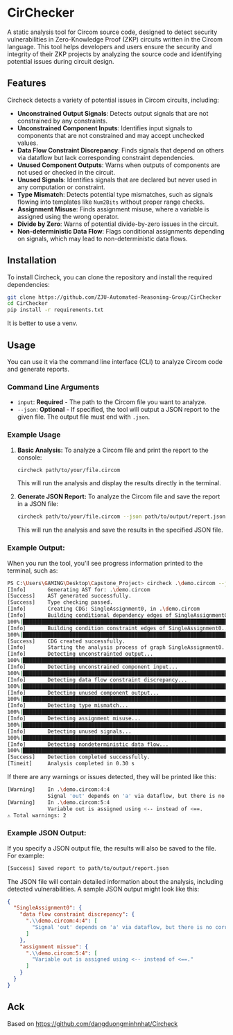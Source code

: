 # CirChecker

A static analysis tool for Circom source code, designed to detect security vulnerabilities in Zero-Knowledge Proof (ZKP) circuits written in the Circom language. This tool helps developers and users ensure the security and integrity of their ZKP projects by analyzing the source code and identifying potential issues during circuit design.


## Features

Circheck detects a variety of potential issues in Circom circuits, including:

- **Unconstrained Output Signals**: Detects output signals that are not constrained by any constraints.
- **Unconstrained Component Inputs**: Identifies input signals to components that are not constrained and may accept unchecked values.
- **Data Flow Constraint Discrepancy**: Finds signals that depend on others via dataflow but lack corresponding constraint dependencies.
- **Unused Component Outputs**: Warns when outputs of components are not used or checked in the circuit.
- **Unused Signals**: Identifies signals that are declared but never used in any computation or constraint.
- **Type Mismatch**: Detects potential type mismatches, such as signals flowing into templates like `Num2Bits` without proper range checks.
- **Assignment Misuse**: Finds assignment misuse, where a variable is assigned using the wrong operator.
- **Divide by Zero**: Warns of potential divide-by-zero issues in the circuit.
- **Non-deterministic Data Flow**: Flags conditional assignments depending on signals, which may lead to non-deterministic data flows.

## Installation

To install Circheck, you can clone the repository and install the required dependencies:

```bash
git clone https://github.com/ZJU-Automated-Reasoning-Group/CirChecker
cd CirChecker
pip install -r requirements.txt
```

It is better to use a venv.


## Usage

You can use it via the command line interface (CLI) to analyze Circom code and generate reports.

### Command Line Arguments

- `input`: **Required** - The path to the Circom file you want to analyze.
- `--json`: **Optional** - If specified, the tool will output a JSON report to the given file. The output file must end with `.json`.

### Example Usage

1. **Basic Analysis:**
   To analyze a Circom file and print the report to the console:

   ```bash
   circheck path/to/your/file.circom
   ```

   This will run the analysis and display the results directly in the terminal.

2. **Generate JSON Report:**
   To analyze the Circom file and save the report in a JSON file:

   ```bash
   circheck path/to/your/file.circom --json path/to/output/report.json
   ```

   This will run the analysis and save the results in the specified JSON file.

### Example Output:

When you run the tool, you'll see progress information printed to the terminal, such as:

```bash
PS C:\Users\GAMING\Desktop\Capstone_Project> circheck .\demo.circom --json .\result.json
[Info]       Generating AST for: .\demo.circom
[Success]    AST generated successfully.
[Success]    Type checking passed.
[Info]       Creating CDG: SingleAssignment0, in .\demo.circom
[Info]       Building conditional dependency edges of SingleAssignment0...
100%|██████████████████████████████████████████████████████████████████████████████████████████████████████| 5/5 [00:00<?, ?it/s]
[Info]       Building condition constraint edges of SingleAssignment0...
100%|██████████████████████████████████████████████████████████████████████████████████████████████████████| 5/5 [00:00<?, ?it/s]
[Success]    CDG created successfully.
[Info]       Starting the analysis process of graph SingleAssignment0.
[Info]       Detecting unconstrainted output...
100%|██████████████████████████████████████████████████████████████████████████████████████████████████████| 1/1 [00:00<?, ?it/s]
[Info]       Detecting unconstrained component input...
100%|██████████████████████████████████████████████████████████████████████████████████████████████████████| 5/5 [00:00<?, ?it/s]
[Info]       Detecting data flow constraint discrepancy...
100%|██████████████████████████████████████████████████████████████████████████████████████████████████████| 3/3 [00:00<?, ?it/s]
[Info]       Detecting unused component output...
100%|██████████████████████████████████████████████████████████████████████████████████████████████████████| 5/5 [00:00<?, ?it/s]
[Info]       Detecting type mismatch...
100%|██████████████████████████████████████████████████████████████████████████████████████████████████████| 5/5 [00:00<?, ?it/s]
[Info]       Detecting assignment misuse...
100%|██████████████████████████████████████████████████████████████████████████████████████████████████████| 7/7 [00:00<?, ?it/s]
[Info]       Detecting unused signals...
100%|██████████████████████████████████████████████████████████████████████████████████████████████████████| 7/7 [00:00<?, ?it/s]
[Info]       Detecting nondeterministic data flow...
100%|██████████████████████████████████████████████████████████████████████████████████████████████████████| 7/7 [00:00<?, ?it/s]
[Success]    Detection completed successfully.
[Timeit]     Analysis completed in 0.30 s
```

If there are any warnings or issues detected, they will be printed like this:

```bash
[Warning]    In .\demo.circom:4:4
             Signal 'out' depends on 'a' via dataflow, but there is no corresponding constraint dependency.
[Warning]    In .\demo.circom:5:4
             Variable out is assigned using <-- instead of <==.
⚠ Total warnings: 2
```

### Example JSON Output:

If you specify a JSON output file, the results will also be saved to the file. For example:

```bash
[Success] Saved report to path/to/output/report.json
```

The JSON file will contain detailed information about the analysis, including detected vulnerabilities. A sample JSON output might look like this:

```json
{
  "SingleAssignment0": {
    "data flow constraint discrepancy": {
      ".\\demo.circom:4:4": [
        "Signal 'out' depends on 'a' via dataflow, but there is no corresponding constraint dependency."
      ]
    },
    "assignment missue": {
      ".\\demo.circom:5:4": [
        "Variable out is assigned using <-- instead of <==."
      ]
    }
  }
}
```

## Ack

Based on https://github.com/dangduongminhnhat/Circheck
